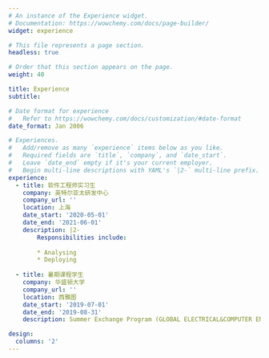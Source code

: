 ```yaml
---
# An instance of the Experience widget.
# Documentation: https://wowchemy.com/docs/page-builder/
widget: experience

# This file represents a page section.
headless: true

# Order that this section appears on the page.
weight: 40

title: Experience
subtitle:

# Date format for experience
#   Refer to https://wowchemy.com/docs/customization/#date-format
date_format: Jan 2006

# Experiences.
#   Add/remove as many `experience` items below as you like.
#   Required fields are `title`, `company`, and `date_start`.
#   Leave `date_end` empty if it's your current employer.
#   Begin multi-line descriptions with YAML's `|2-` multi-line prefix.
experience:
  - title: 软件工程师实习生
    company: 英特尔亚太研发中心
    company_url: ''
    location: 上海
    date_start: '2020-05-01'
    date_end: '2021-06-01'
    description: |2-
        Responsibilities include:
        
        * Analysing
        * Deploying
        
  - title: 暑期课程学生
    company: 华盛顿大学
    company_url: ''
    location: 西雅图
    date_start: '2019-07-01'
    date_end: '2019-08-31'
    description: Summer Exchange Program (GLOBAL ELECTRICAL&COMPUTER ENGINEERING PROGRAMS)

design:
  columns: '2'
---
```

